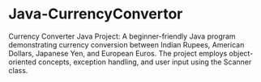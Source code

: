 # Java-CurrencyConvertor
Currency Converter Java Project: A beginner-friendly Java program demonstrating currency conversion between Indian Rupees, American Dollars, Japanese Yen, and European Euros. The project employs object-oriented concepts, exception handling, and user input using the Scanner class.
